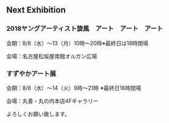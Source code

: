 ## Next Exhibition

### 2018ヤングアーティスト旋風　アート　アート　アート

会期：8/8（水）～13（月）10時～20時※最終日は18時閉場

会場：名古屋松坂屋南館オルガン広場



### すずやかアート展

会期：8/8（水）～14（火）9時～21時 ※最終日16時閉場

会場：丸善・丸の内本店4Fギャラリー



よろしくお願い致します。